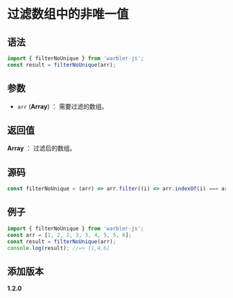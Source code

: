 # 过滤数组中的非唯一值

## 语法

```js
import { filterNoUnique } from 'warbler-js';
const result = filterNoUnique(arr);
```

## 参数

- `arr` (**Array**) ： 需要过滤的数组。

## 返回值

**Array** ： 过滤后的数组。

## 源码

```js
const filterNoUnique = (arr) => arr.filter((i) => arr.indexOf(i) === arr.lastIndexOf(i));
```

## 例子

```js
import { filterNoUnique } from 'warbler-js';
const arr = [1, 2, 2, 3, 3, 4, 5, 5, 6];
const result = filterNoUnique(arr);
console.log(result); //=> [1,4,6]
```

## 添加版本

**1.2.0**
